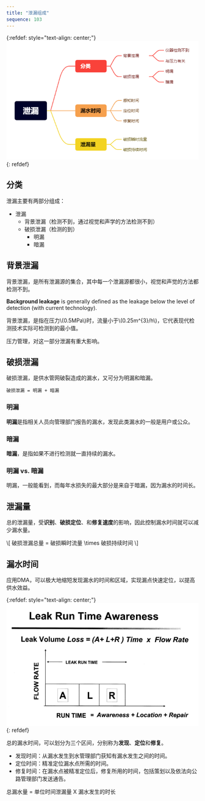 ```yaml
---
title: "泄漏组成"
sequence: 103
---
```


{:refdef: style="text-align: center;"}
![](/assets/image/dma/dma-leakage.png)
{: refdef}

## 分类

泄漏主要有两部分组成：

- 泄漏
  - 背景泄漏（检测不到，通过视觉和声学的方法检测不到）
  - 破损泄漏（检测的到）
    - 明漏
    - 暗漏

## 背景泄漏

背景泄漏，是所有泄漏源的集合，其中每一个泄漏源都很小，视觉和声觉的方法都检测不到。

**Background leakage** is generally defined as the leakage below the level of detection (with current technology).

<p>
背景泄漏，是指在压力\(0.5MPa\)时，流量小于\(0.25m^{3}/h\)，它代表现代检测技术实际可检测到的最小值。
</p>

压力管理，对这一部分泄漏有重大影响。

## 破损泄漏

破损泄漏，是供水管网破裂造成的漏水，又可分为明漏和暗漏。

```text
破损泄漏 = 明漏 + 暗漏
```

### 明漏

**明漏**是指相关人员向管理部门报告的漏水，发现此类漏水的一般是用户或公众。

### 暗漏

**暗漏**，是指如果不进行检测就一直持续的漏水。

### 明漏 vs. 暗漏

明漏，一般能看到，而每年水损失的最大部分是来自于暗漏，因为漏水的时间长。

## 泄漏量

总的泄漏量，受**识别**、**破损定位**、和**修复速度**的影响，因此控制漏水时间就可以减少漏水量。

<p>
\[
破损泄漏总量 = 破损瞬时流量 \times 破损持续时间
\]
</p>

## 漏水时间

应用DMA，可以极大地缩短发现漏水的时间和区域，实现漏点快速定位，以提高供水效益。

{:refdef: style="text-align: center;"}
![](/assets/image/dma/leak-run-time-awareness.png)
{: refdef}

总的漏水时间，可以划分为三个区间，分别称为**发现**、**定位**和**修复**。

- 发现时间：从漏水发生到水管理部门获知有漏水发生之间的时间。
- 定位时间：精准定位漏水点所需的时间。
- 修复时间：在漏水点被精准定位后，修复所用的时间，包括策划以及依法向公路管理部门发送通告。

总漏水量 = 单位时间泄漏量 X 漏水发生的时长
